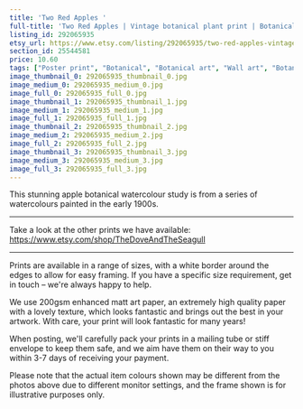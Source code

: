 ```yaml
---
title: 'Two Red Apples '
full-title: 'Two Red Apples | Vintage botanical plant print | Botanical prints, wall art, room decor, vintage print, watercolour | High quality print'
listing_id: 292065935
etsy_url: https://www.etsy.com/listing/292065935/two-red-apples-vintage-botanical-plant?utm_source=site&utm_medium=api&utm_campaign=api
section_id: 25544581
price: 10.60
tags: ["Poster print", "Botanical", "Botanical art", "Wall art", "Botanical poster", "Photograph", "Vintage", "Plant", "Watercolour", "Apple", "Fruit", "High quality print", "USDA Pomological"]
image_thumbnail_0: 292065935_thumbnail_0.jpg
image_medium_0: 292065935_medium_0.jpg
image_full_0: 292065935_full_0.jpg
image_thumbnail_1: 292065935_thumbnail_1.jpg
image_medium_1: 292065935_medium_1.jpg
image_full_1: 292065935_full_1.jpg
image_thumbnail_2: 292065935_thumbnail_2.jpg
image_medium_2: 292065935_medium_2.jpg
image_full_2: 292065935_full_2.jpg
image_thumbnail_3: 292065935_thumbnail_3.jpg
image_medium_3: 292065935_medium_3.jpg
image_full_3: 292065935_full_3.jpg
---
```

This stunning apple botanical watercolour study is from a series of watercolours painted in the early 1900s.

---

Take a look at the other prints we have available:
https://www.etsy.com/shop/TheDoveAndTheSeagull

----

Prints are available in a range of sizes, with a white border around the edges to allow for easy framing. If you have a specific size requirement, get in touch – we&#39;re always happy to help.

We use 200gsm enhanced matt art paper, an extremely high quality paper with a lovely texture, which looks fantastic and brings out the best in your artwork. With care, your print will look fantastic for many years!

When posting, we&#39;ll carefully pack your prints in a mailing tube or stiff envelope to keep them safe, and we aim have them on their way to you within 3-7 days of receiving your payment.

Please note that the actual item colours shown may be different from the photos above due to different monitor settings, and the frame shown is for illustrative purposes only.
